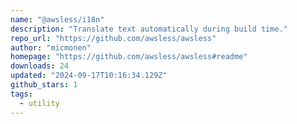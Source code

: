 ```yaml
---
name: "@awsless/i18n"
description: "Translate text automatically during build time."
repo_url: "https://github.com/awsless/awsless"
author: "micmonen"
homepage: "https://github.com/awsless/awsless#readme"
downloads: 24
updated: "2024-09-17T10:16:34.129Z"
github_stars: 1
tags: 
  - utility
---
```


